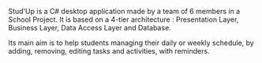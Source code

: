 Stud'Up is a C# desktop application made by a team of 6 members in a School Project.
It is based on a 4-tier architecture : Presentation Layer, Business Layer, Data Access Layer and Database.

Its main aim is to help students managing their daily or weekly schedule, by adding, removing, editing tasks and activities, with reminders.

